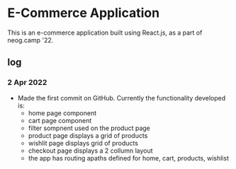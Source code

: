 # E-Commerce Application

This is an e-commerce application built using React.js, as a part of neog.camp '22.

## log

### 2 Apr 2022

- Made the first commit on GitHub. Currently the functionality developed is:
  - home page component
  - cart page component
  - filter sompnent used on the product page
  - product page displays a grid of products
  - wishlit page displays grid of products
  - checkout page displays a 2 collumn layout
  - the app has routing apaths defined for home, cart, products, wishlist
